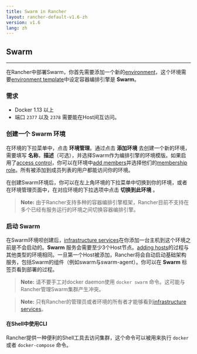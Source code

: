 ```yaml
---
title: Swarm in Rancher
layout: rancher-default-v1.6-zh
version: v1.6
lang: zh
---
```


## Swarm
---

在Rancher中部署Swarm，你首先需要添加一个新的[environment]({{site.baseurl}}/rancher/{{page.version}}/{{page.lang}}/environments/)，这个环境需要[environment template]({{site.baseurl}}/rancher/{{page.version}}/{{page.lang}}/environments/#what-is-an-environment-template)中设定容器编排引擎是 **Swarm**。

### 需求
* Docker 1.13 以上
* 端口 `2377` 以及 `2378` 需要能在Host间互访问。

### 创建一个 Swarm 环境

在环境的下拉菜单中，点击 **环境管理**。通过点击 **添加环境** 去创建一个新的环境，需要填写 **名称**，**描述**（可选），并选择Swarm作为编排引擎的环境模版。如果启用了[access control]({{site.baseurl}}/rancher/{{page.version}}/{{page.lang}}/configuration/access-control/)，你可以在环境中[add members]({{site.baseurl}}/rancher/{{page.version}}/{{page.lang}}/environments/#editing-members)并选择他们的[membership role]({{site.baseurl}}/rancher/{{page.version}}/{{page.lang}}/environments/#membership-roles)。所有被添加到成员列表的用户都能访问你的环境。

在创建Swarm环境后，你可以在左上角环境的下拉菜单中切换到你的环境，或者在环境管理页面中，在对应环境的下拉选项中点击 **切换到此环境** 。

> **Note:** 由于Rancher支持多种的容器编排引擎框架，Rancher目前不支持在多个已经有服务运行的环境之间切换容器编排引擎。

### 启动 Swarm

在Swarm环境呗创建后，[infrastructure services]({{site.baseurl}}/rancher/{{page.version}}/{{page.lang}}/rancher-services/)在你添加一台主机到这个环境之前是不会启动的。**Swarm** 服务会需要至少3个Host节点。[adding hosts]({{site.baseurl}}/rancher/{{page.version}}/{{page.lang}}/hosts/)的过程与其他类型的环境相同。一旦第一个Host被添加，Rancher将会自动启动基础架构服务，包括Swarm的组件（例如swarm与swarm-agent）。你可以在 **Swarm** 标签页看到部署的过程。

> **Note:** 请不要手工对docker daemon使用 `docker swarm` 命令。这可能与Rancher管理Swarm集群产生冲突。

> **Note:** 只有Rancher的管理员或者环境的所有者才能够看到[infrastructure services]({{site.baseurl}}/rancher/{{page.version}}/{{page.lang}}/rancher-services/)。

#### 在Shell中使用CLI

Rancher提供一种便利的Shell工具去访问集群，这个命令可以被用来执行 `docker` 或者 `docker-compose` 命令。
